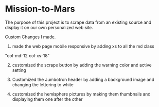# Mission-to-Mars

The purpose of this project is to scrape data from an existing source and display it on our own personalized web site.

Custom Changes I made.

1. made the web page mobile responsive by adding xs to all the md class

"col-md-12 col-xs-18"

2. customized the scrape button by adding the warning color and active setting

3. Customized the Jumbotron header by adding a background image and changing the lettering to white

4. customized the hemisphere pictures by making them thumbnails and displaying them one after the other